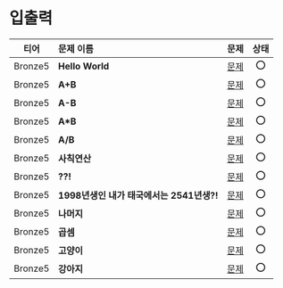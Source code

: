 # 입출력

|티어|문제 이름|문제|상태|
|:---:|:---|:---:|:---:|
|Bronze5|**Hello World**|[문제](https://www.acmicpc.net/problem/2557)|⭕️|  
|Bronze5|**A+B**|[문제](https://www.acmicpc.net/problem/1000)|⭕️|  
|Bronze5|**A-B**|[문제](https://www.acmicpc.net/problem/1001)|⭕️|  
|Bronze5|**A*B**|[문제](https://www.acmicpc.net/problem/10998)|⭕️|
|Bronze5|**A/B**|[문제](https://www.acmicpc.net/problem/10008)|⭕️|
|Bronze5|**사칙연산**|[문제](https://www.acmicpc.net/problem/10869)|⭕️|
|Bronze5|**??!**|[문제](https://www.acmicpc.net/problem/10926)|⭕️|
|Bronze5|**1998년생인 내가 태국에서는 2541년생?!**|[문제](https://www.acmicpc.net/problem/18108)|⭕️|
|Bronze5|**나머지**|[문제](https://www.acmicpc.net/problem/10430)|⭕️|
|Bronze5|**곱셈**|[문제](https://www.acmicpc.net/problem/2588)|⭕️|
|Bronze5|**고양이**|[문제](https://www.acmicpc.net/problem/10171)|⭕️|
|Bronze5|**강아지**|[문제](https://www.acmicpc.net/problem/10172)|⭕️|